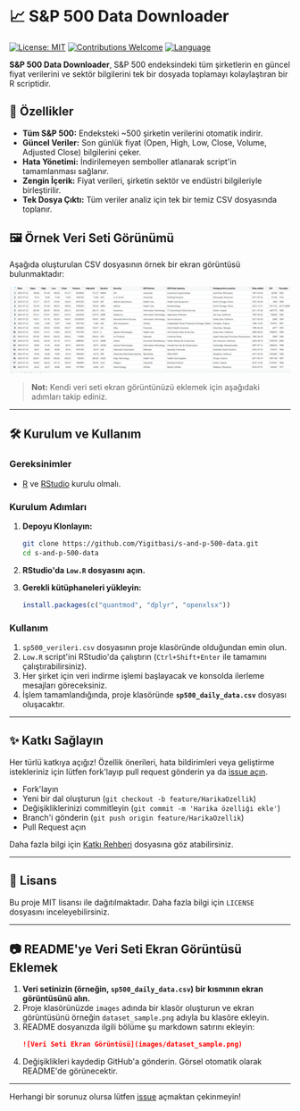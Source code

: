 # 📈 S&P 500 Data Downloader

[![License: MIT](https://img.shields.io/badge/License-MIT-yellow.svg)](https://opensource.org/licenses/MIT)
[![Contributions Welcome](https://img.shields.io/badge/contributions-welcome-brightgreen.svg?style=flat)](https://github.com/Yigitbasi/s-and-p-500-data/issues)
[![Language](https://img.shields.io/badge/language-R-blue.svg)](https://www.r-project.org/)

**S&P 500 Data Downloader**, S&P 500 endeksindeki tüm şirketlerin en güncel fiyat verilerini ve sektör bilgilerini tek bir dosyada toplamayı kolaylaştıran bir R scriptidir.

## 🚀 Özellikler

- **Tüm S&P 500:** Endeksteki ~500 şirketin verilerini otomatik indirir.
- **Güncel Veriler:** Son günlük fiyat (Open, High, Low, Close, Volume, Adjusted Close) bilgilerini çeker.
- **Hata Yönetimi:** İndirilemeyen semboller atlanarak script'in tamamlanması sağlanır.
- **Zengin İçerik:** Fiyat verileri, şirketin sektör ve endüstri bilgileriyle birleştirilir.
- **Tek Dosya Çıktı:** Tüm veriler analiz için tek bir temiz CSV dosyasında toplanır.

## 🖼️ Örnek Veri Seti Görünümü

Aşağıda oluşturulan CSV dosyasının örnek bir ekran görüntüsü bulunmaktadır:

![Veri Seti Ekran Görüntüsü](images/s-p-dataset.png)

> **Not:** Kendi veri seti ekran görüntünüzü eklemek için aşağıdaki adımları takip ediniz.

---

## 🛠️ Kurulum ve Kullanım

### Gereksinimler

- [R](https://cran.r-project.org/) ve [RStudio](https://posit.co/download/rstudio-desktop/) kurulu olmalı.

### Kurulum Adımları

1. **Depoyu Klonlayın:**
    ```sh
    git clone https://github.com/Yigitbasi/s-and-p-500-data.git
    cd s-and-p-500-data
    ```

2. **RStudio'da `Low.R` dosyasını açın.**

3. **Gerekli kütüphaneleri yükleyin:**
    ```R
    install.packages(c("quantmod", "dplyr", "openxlsx"))
    ```

### Kullanım

1. `sp500_verileri.csv` dosyasının proje klasöründe olduğundan emin olun.
2. `Low.R` script'ini RStudio'da çalıştırın (`Ctrl+Shift+Enter` ile tamamını çalıştırabilirsiniz).
3. Her şirket için veri indirme işlemi başlayacak ve konsolda ilerleme mesajları göreceksiniz.
4. İşlem tamamlandığında, proje klasöründe **`sp500_daily_data.csv`** dosyası oluşacaktır.

---

## ✨ Katkı Sağlayın

Her türlü katkıya açığız! Özellik önerileri, hata bildirimleri veya geliştirme istekleriniz için lütfen fork'layıp pull request gönderin ya da [issue açın](https://github.com/Yigitbasi/s-and-p-500-data/issues).

- Fork'layın
- Yeni bir dal oluşturun (`git checkout -b feature/HarikaOzellik`)
- Değişikliklerinizi commitleyin (`git commit -m 'Harika özelliği ekle'`)
- Branch'i gönderin (`git push origin feature/HarikaOzellik`)
- Pull Request açın

Daha fazla bilgi için [Katkı Rehberi](CONTRIBUTING.md) dosyasına göz atabilirsiniz.

---

## 📝 Lisans

Bu proje MIT lisansı ile dağıtılmaktadır. Daha fazla bilgi için `LICENSE` dosyasını inceleyebilirsiniz.

---

## 📷 README'ye Veri Seti Ekran Görüntüsü Eklemek

1. **Veri setinizin (örneğin, `sp500_daily_data.csv`) bir kısmının ekran görüntüsünü alın.**
2. Proje klasörünüzde `images` adında bir klasör oluşturun ve ekran görüntüsünü örneğin `dataset_sample.png` adıyla bu klasöre ekleyin.
3. README dosyanızda ilgili bölüme şu markdown satırını ekleyin:
    ```markdown
    ![Veri Seti Ekran Görüntüsü](images/dataset_sample.png)
    ```
4. Değişiklikleri kaydedip GitHub'a gönderin. Görsel otomatik olarak README'de görünecektir.

---

Herhangi bir sorunuz olursa lütfen [issue](https://github.com/Yigitbasi/s-and-p-500-data/issues) açmaktan çekinmeyin!
